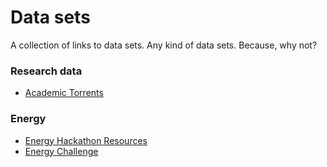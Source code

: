 # Data sets

A collection of links to data sets. Any kind of data sets. Because, why not?

### Research data

  + [Academic Torrents](http://academictorrents.com/browse.php?cat=6)


### Energy
  + [Energy Hackathon Resources](http://en.openei.org/wiki/Help:Energy_Hackathon_Resources)
  + [Energy Challenge](http://energychallenge.energy.gov/a/pages/featured-inputs#buildingsdatabase)